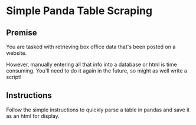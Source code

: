 # Simple Panda Table Scraping

## Premise
You are tasked with retrieving box office data that's been posted on a website. 

However, manually entering all that info into a database or html is time consuming. You'll need to do it again in the future, so might as well write a script!


## Instructions
Follow the simple instructions to quickly parse a table in pandas and save it as an html for display.


